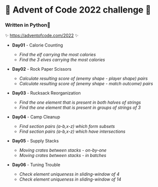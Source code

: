 # 🎄 Advent of Code 2022 challenge 🎄


### Written in **Python**🐍
✨ https://adventofcode.com/2022 ✨


- **Day01** - Calorie Counting  
  - *Find the elf carrying the most calories*
  - *Find the 3 elves carrying the most calories*


- **Day02** - Rock Paper Scissors
  - *Calculate resulting score of (enemy shape - player shape) pairs*
  - *Calculate resulting score of (enemy shape - match outcome) pairs*


- **Day03** - Rucksack Reorganization  
  - *Find the one element that is present in both halves of strings*
  - *Find the one element that is present in groups of strings of 3*


- **Day04** - Camp Cleanup  
  - *Find section pairs (a-b,x-z) which form subsets*
  - *Find section pairs (a-b,x-z) which have intersections*
  

- **Day05** - Supply Stacks
  - *Moving crates between stacks - on-by-one*
  - *Moving crates between stacks - in batches*


- **Day06** - Tuning Trouble  
  - *Check element uniqueness in sliding-window of 4*
  - *Check element uniqueness in sliding-window of 14*